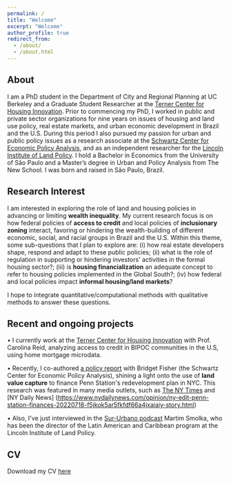 ```yaml
---
permalink: /
title: "Welcome"
excerpt: "Welcome"
author_profile: true
redirect_from: 
  - /about/
  - /about.html
---
```

## About
I am a PhD student in the Department of City and Regional Planning at UC Berkeley and a Graduate Student Researcher at the [Terner Center for Housing Innovation](https://ternercenter.berkeley.edu/). Prior to commencing my PhD, I worked in public and private sector organizations for nine years on issues of housing and land use policy, real estate markets, and urban economic development in Brazil and the U.S. During this period I also pursued my passion for urban and public policy issues as a research associate at the [Schwartz Center for Economic Policy Analysis](https://www.economicpolicyresearch.org/), and as an independent researcher for the [Lincoln Institute of Land Policy](https://www.lincolninst.edu/).  I hold a Bachelor in Economics from the University of São Paulo and a Master’s degree in Urban and Policy Analysis from The New School. I was born and raised in São Paulo, Brazil.

## Research Interest
I am interested in exploring the role of land and housing policies in advancing or limiting **wealth inequality**. My current research focus is on how federal policies of **access to credit** and local policies of **inclusionary zoning** interact, favoring or hindering the wealth-building of different economic, social, and racial groups in Brazil and the U.S. Within this theme, some sub-questions that I plan to explore are: (i) how real estate developers shape, respond and adapt to these public policies; (ii) what is the role of regulation in supporting or hindering investors' activities in the formal housing sector?; (iii) is **housing financialization** an adequate concept to refer to housing policies implemented in the Global South?; (iv) how federal and local policies impact **informal housing/land markets**?

I hope to integrate quantitative/computational methods with qualitative methods to answer these questions.

## Recent and ongoing projects
 • I currently work at the [Terner Center for Housing Innovation](https://ternercenter.berkeley.edu/) with Prof. Carolina Reid, analyzing access to credit in BIPOC communities in the U.S, using home mortgage microdata.

 • Recently, I co-authored [a policy report](https://reinventalbany.org/wp-content/uploads/2022/07/Reinvent-Albany_SCEPA-Penn-Station-Redevelopment-Report-2022-July-12.pdf) with Bridget Fisher (the Schwartz Center for Economic Policy Analysis), shining a light onto the use of **land value capture** to finance Penn Station's redevelopment plan in NYC. This research was featured in many media outlets, such as [The NY Times](https://www.nytimes.com/2022/07/13/nyregion/penn-station-renovation-funding.html) and [NY Daily News] (https://www.nydailynews.com/opinion/ny-edit-penn-station-finances-20220718-f5jkok5ar5fkfdf66a4jxaiaiy-story.html)

 • Also, I've just interviewed in the [Sur-Urbano podcast](https://open.spotify.com/episode/1hD093fkWBYB0S6f2h3epH) Martim Smolka, who has been the director of the Latin American and Caribbean program at the Lincoln Institute of Land Policy.

## CV
Download my CV [here](https://drive.google.com/file/d/1_Vs8G0DBFP1Rl-pIpTePzuPEj3olOU-C/view)
